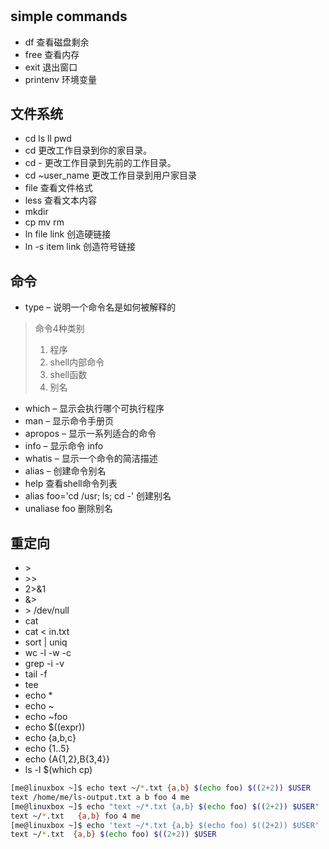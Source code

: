 #

## simple commands

- df 查看磁盘剩余
- free 查看内存
- exit 退出窗口
- printenv 环境变量

## 文件系统

- cd ls ll pwd
- cd 更改工作目录到你的家目录。
- cd - 更改工作目录到先前的工作目录。
- cd ~user_name 更改工作目录到用户家目录
- file 查看文件格式
- less 查看文本内容
- mkdir
- cp mv rm
- ln file link 创造硬链接
- ln -s item link 创造符号链接

## 命令

- type – 说明一个命令名是如何被解释的

> 命令4种类别
>
> 1. 程序
> 2. shell内部命令
> 3. shell函数
> 4. 别名

- which – 显示会执行哪个可执行程序
- man – 显示命令手册页
- apropos – 显示一系列适合的命令
- info – 显示命令 info
- whatis – 显示一个命令的简洁描述
- alias – 创建命令别名
- help 查看shell命令列表
- alias foo='cd /usr; ls; cd -' 创建别名
- unaliase foo 删除别名
  
## 重定向

- \>
- \>\>
- 2>&1
- &>
- \> /dev/null
- cat
- cat < in.txt
- sort | uniq
- wc -l -w -c
- grep -i -v
- tail -f
- tee
- echo *
- echo ~
- echo ~foo
- echo $((expr))
- echo {a,b,c}
- echo {1..5}
- echo {A{1,2},B{3,4}}
- ls -l $(which cp)

```bash
[me@linuxbox ~]$ echo text ~/*.txt {a,b} $(echo foo) $((2+2)) $USER
text /home/me/ls-output.txt a b foo 4 me
[me@linuxbox ~]$ echo "text ~/*.txt {a,b} $(echo foo) $((2+2)) $USER"
text ~/*.txt   {a,b} foo 4 me
[me@linuxbox ~]$ echo 'text ~/*.txt {a,b} $(echo foo) $((2+2)) $USER'
text ~/*.txt  {a,b} $(echo foo) $((2+2)) $USER
```
